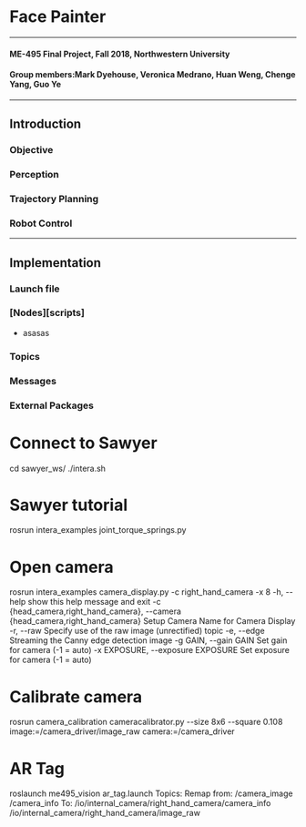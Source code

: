# Face Painter
-----------------------------------------------------------------------------------------
#### ME-495 Final Project, Fall 2018, Northwestern University
#### Group members:Mark Dyehouse, Veronica Medrano, Huan Weng, Chenge Yang, Guo Ye
-----------------------------------------------------------------------------------------
## Introduction

### Objective
### Perception
### Trajectory Planning
### Robot Control
-----------------------------------------------------------------------------------------
## Implementation

### Launch file
### [Nodes][scripts]
* asasas
### Topics
### Messages
### External Packages

# Connect to Sawyer
cd sawyer_ws/
./intera.sh

# Sawyer tutorial
rosrun intera_examples joint_torque_springs.py

# Open camera
rosrun intera_examples camera_display.py -c right_hand_camera -x 8
  -h, --help            show this help message and exit
  -c {head_camera,right_hand_camera}, --camera {head_camera,right_hand_camera}
                        Setup Camera Name for Camera Display
  -r, --raw             Specify use of the raw image (unrectified) topic
  -e, --edge            Streaming the Canny edge detection image
  -g GAIN, --gain GAIN  Set gain for camera (-1 = auto)
  -x EXPOSURE, --exposure EXPOSURE
                        Set exposure for camera (-1 = auto)

# Calibrate camera
rosrun camera_calibration cameracalibrator.py --size 8x6 --square 0.108 image:=/camera_driver/image_raw camera:=/camera_driver

# AR Tag
roslaunch me495_vision ar_tag.launch
Topics:
Remap from:
/camera_image
/camera_info
To:
/io/internal_camera/right_hand_camera/camera_info
/io/internal_camera/right_hand_camera/image_raw

